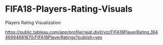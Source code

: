 # FIFA18-Players-Rating-Visuals
 Players Rating Visualization
 
 
https://public.tableau.com/app/profile/rajat.dixit/viz/FIFA18PlayerRating_16446994681670/FIFA18PlayerRatings?publish=yes
